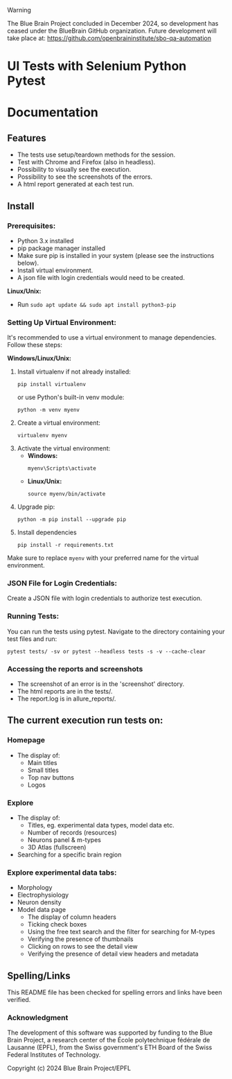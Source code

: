 > [!WARNING]
> The Blue Brain Project concluded in December 2024, so development has ceased under the BlueBrain GitHub organization.
> Future development will take place at: https://github.com/openbraininstitute/sbo-qa-automation

# UI Tests with Selenium Python Pytest
# Documentation

## Features
- The tests use setup/teardown methods for the session. 
- Test with Chrome and Firefox (also in headless).
- Possibility to visually see the execution.
- Possibility to see the screenshots of the errors.
- A html report generated at each test run.

## Install

### Prerequisites:
- Python 3.x installed
- pip package manager installed
- Make sure pip is installed in your system (please see the instructions below).
- Install virtual environment.
- A json file with login credentials would need to be created. 

**Linux/Unix:**
- Run `sudo apt update && sudo apt install python3-pip`

### Setting Up Virtual Environment:
It's recommended to use a virtual environment to manage dependencies. Follow these steps:

**Windows/Linux/Unix:**
1. Install virtualenv if not already installed: 
    ```
    pip install virtualenv
    ```
   or use Python's built-in venv module:
    ```
    python -m venv myenv
2. Create a virtual environment:
    ```
    virtualenv myenv
    ```
3. Activate the virtual environment:
    - **Windows:**
        ```
        myenv\Scripts\activate
        ```
    - **Linux/Unix:**
        ```
        source myenv/bin/activate
        ```
4. Upgrade pip:
    ```
    python -m pip install --upgrade pip
    ```
5. Install dependencies
    ```
    pip install -r requirements.txt
    ```
   
Make sure to replace `myenv` with your preferred name for the virtual environment.

### JSON File for Login Credentials:
Create a JSON file with login credentials to authorize test execution.

### Running Tests:

You can run the tests using pytest. Navigate to the directory containing your test files and run:
   ```
   pytest tests/ -sv or pytest --headless tests -s -v --cache-clear
   ```

### Accessing the reports and screenshots
* The screenshot of an error is in the 'screenshot' directory.
* The html reports are in the tests/.
* The report.log is in allure_reports/.


## The current execution run tests on:

### Homepage
* The display of: 
  * Main titles
  * Small titles
  * Top nav buttons
  * Logos
  

### Explore 
  * The display of:
    * Titles, eg. experimental data types, model data etc.
    * Number of records (resources)
    * Neurons panel & m-types
    * 3D Atlas (fullscreen)
  * Searching for a specific brain region
  

### Explore experimental data tabs:
* Morphology
* Electrophysiology
* Neuron density
* Model data page
  * The display of column headers
  * Ticking check boxes
  * Using the free text search and the filter for searching for M-types
  * Verifying the presence of thumbnails
  * Clicking on rows to see the detail view
  * Verifying the presence of detail view headers and metadata

## Spelling/Links

This README file has been checked for spelling errors and links have been verified.

### Acknowledgment

The development of this software was supported by funding to the Blue Brain Project, a research center of the École polytechnique fédérale de Lausanne (EPFL), from the Swiss government's ETH Board of the Swiss Federal Institutes of Technology.

Copyright (c) 2024 Blue Brain Project/EPFL
